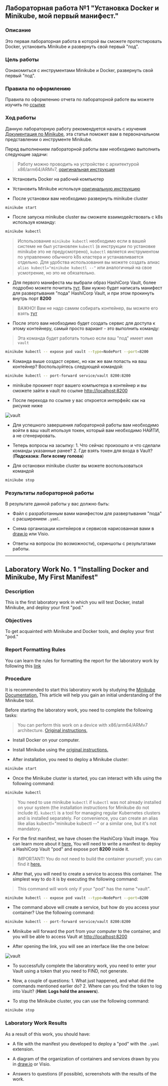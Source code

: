 ## Лабораторная работа №1 "Установка Docker и Minikube, мой первый манифест."
### Описание
Это первая лабораторная работа в которой вы сможете протестировать Docker, установить Minikube и развернуть свой первый "под".

### Цель работы
Ознакомиться с инструментами Minikube и Docker, развернуть свой первый "под".

### Правила по оформлению

Правила по оформлению отчета по лабораторной работе вы можете изучить по [ссылке](../reportdesign.md)

### Ход работы
Данную лабораторную работу рекомендуется начать с изучения [Документация по Minikube](https://minikube.sigs.k8s.io/docs/), эта статья поможет вам в первоначальном представлении о инструменте Minikube.

Перед выполнением лабораторной работы вам необходимо выполнить следующие задачи:

> Работу можно проводить на устройстве с архитектурой x86/arm64/ARMv7, [оригинальная инструкция](https://minikube.sigs.k8s.io/docs/start/)

- Установить Docker на рабочий компьютер

- Установить Minikube используя [оригинальную инструкцию](https://minikube.sigs.k8s.io/docs/start/)

- После установки вам необходимо развернуть minikube cluster
  
```bash
minikube start
```

- После запуска minikube cluster вы сможете взаимодействовать с k8s используя команду:
  
```bash
minikube kubectl
```

> Использование `minikube kubectl` необходимо если в вашей системе не был установлен `kubectl` (в инструкции по установке minikube это не предусмотрено), `kubectl` является инструментом по управлению обычного k8s кластера и устанавливается отдельно. Для удобства использования вы можете создать алиас `alias kubectl="minikube kubectl --"` или аналогичный на свое усмотрение, но это не обязательно. 

- Для первого манифеста мы выбрали образ HashiCorp Vault, более подробно можете почитать [тут](https://www.vaultproject.io). Вам нужно будет написать манифест для развертывания "пода" HashiCorp Vault, и при этом прокинуть внутрь порт **8200**

> ВАЖНО! Вам не надо самим собирать контейнер, вы можете его взять [тут](https://hub.docker.com/_/vault/)

- После этого вам необходимо будет создать сервис для доступа к этому контейнеру, самый просто вариант - это выполнить команду:
  
> Эта команда будет работать только если ваш "под" имеет имя `vault`

```bash
minikube kubectl -- expose pod vault --type=NodePort --port=8200
```

- Команда выше создаст сервис, но как же вам попасть на ваш контейнер? Воспользуйтесь следующей командой:

```bash
minikube kubectl -- port-forward service/vault 8200:8200
```

- minikube прокинет порт вашего компьютера в контейнер и вы сможете зайти в vault по ссылке [http://localhost:8200](http://localhost:8200)

- После перехода по ссылке у вас откроется интерфейс как на рисунке ниже

![vault](picture1.png)

- Для успешного завершения лабораторной работы вам необходимо войти в ваш vault ипользуя токен, который вам необходимо НАЙТИ, а не сгенерировать. 

- Теперь вопросы на засыпку: 1. Что сейчас произошло и что сделали команды указанные ранее? 2. Где взять токен для входа в Vault? (**Подсказка: Логи всему голова**)

- Для остановки minikube cluster вы можете воспользоваться командой

```bash
minikube stop
```

### Результаты лабораторной работы
В результате данной работы у вас должно быть:

- Файл с разработанным вами манифестом для развертывания "пода" с расширением `.yaml`.

- Схема организации контейеров и сервисов нарисованная вами в [draw.io](https://app.diagrams.net) или Visio.

- Ответы на вопросы (по возможности), скриншоты c результатами работы.


------


## Laboratory Work No. 1 "Installing Docker and Minikube, My First Manifest"
### Description
This is the first laboratory work in which you will test Docker, install Minikube, and deploy your first "pod."

### Objectives
To get acquainted with Minikube and Docker tools, and deploy your first "pod."

### Report Formatting Rules
You can learn the rules for formatting the report for the laboratory work by following this [link](../reportdesign.md)

### Procedure
It is recommended to start this laboratory work by studying the [Minikube Documentation.](https://minikube.sigs.k8s.io/docs/) This article will help you gain an initial understanding of the Minikube tool.

Before starting the laboratory work, you need to complete the following tasks:

> You can perform this work on a device with x86/arm64/ARMv7 architecture. [Original instructions,](https://minikube.sigs.k8s.io/docs/start/)

- Install Docker on your computer.

- Install Minikube using the [original instructions.](https://minikube.sigs.k8s.io/docs/start/)
  
- After installation, you need to deploy a Minikube cluster:
  
```bash
minikube start
```

- Once the Minikube cluster is started, you can interact with k8s using the following command:
  
```bash
minikube kubectl
```

> You need to use minikube `kubectl` if `kubectl` was not already installed on your system (the installation instructions for Minikube do not include it). `kubectl` is a tool for managing regular Kubernetes clusters and is installed separately. For convenience, you can create an alias like alias kubectl="minikube kubectl --" or a similar one, but it's not mandatory.

- For the first manifest, we have chosen the HashiCorp Vault image. You can learn more about it [here.](https://www.vaultproject.io) You will need to write a manifest to deploy a HashiCorp Vault "pod" and expose port **8200** inside it.

> IMPORTANT! You do not need to build the container yourself; you can find it [here.](https://hub.docker.com/_/vault/)

- After that, you will need to create a service to access this container. The simplest way to do it is by executing the following command:
  
> This command will work only if your "pod" has the name "vault".

```bash
minikube kubectl -- expose pod vault --type=NodePort --port=8200
```

- The command above will create a service, but how do you access your container? Use the following command:

```bash
minikube kubectl -- port-forward service/vault 8200:8200
```

- Minikube will forward the port from your computer to the container, and you will be able to access Vault at [http://localhost:8200](http://localhost:8200)

- After opening the link, you will see an interface like the one below:

![vault](picture1.png)

- To successfully complete the laboratory work, you need to enter your Vault using a token that you need to FIND, not generate.

- Now, a couple of questions: 1. What just happened, and what did the commands mentioned earlier do? 2. Where can you find the token to log into Vault? (**Hint: Logs hold the answers**).

- To stop the Minikube cluster, you can use the following command:
  
```bash
minikube stop
```

### Laboratory Work Results
As a result of this work, you should have:

- A file with the manifest you developed to deploy a "pod" with the `.yaml` extension.

- A diagram of the organization of containers and services drawn by you in [draw.io](https://app.diagrams.net) or Visio.

- Answers to questions (if possible), screenshots with the results of the work.
